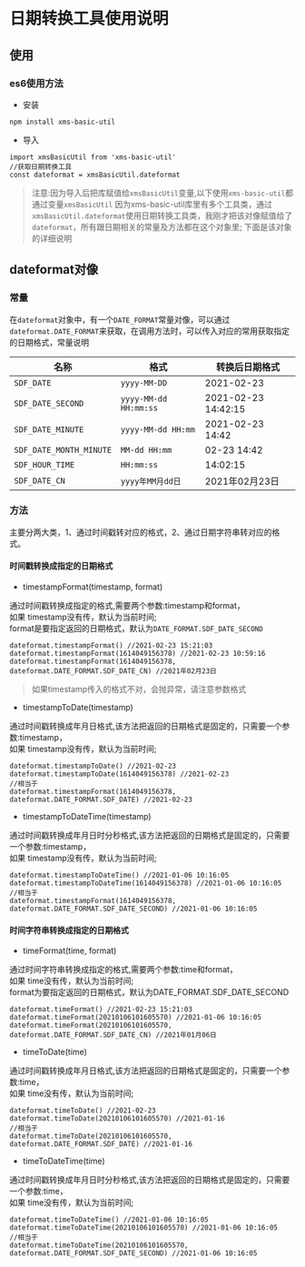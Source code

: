 # 日期转换工具使用说明

## 使用
### es6使用方法
- 安装
```
npm install xms-basic-util
```
- 导入
```
import xmsBasicUtil from 'xms-basic-util'
//获取日期转换工具
const dateformat = xmsBasicUtil.dateformat
```
>注意:因为导入后把库赋值给`xmsBasicUtil`变量,以下使用`xms-basic-util`都通过变量`xmsBasicUtil`
>因为xms-basic-util库里有多个工具类，通过`xmsBasicUtil.dateformat`使用日期转换工具类，我刚才把该对像赋值给了`dateformat`，所有跟日期相关的常量及方法都在这个对象里;
>下面是该对象的详细说明

## dateformat对像
### 常量
在`dateformat`对象中，有一个`DATE_FORMAT`常量对像，可以通过`dateformat.DATE_FORMAT`来获取，在调用方法时，可以传入对应的常用获取指定的日期格式，常量说明

| 名称              | 格式                           | 转换后日期格式                  |
| ----------------- | ------------------------------ | ------------------------ |
| `SDF_DATE`         | `yyyy-MM-DD`     | 2021-02-23 |
| `SDF_DATE_SECOND`       | `yyyy-MM-dd HH:mm:ss`                       | 2021-02-23 14:42:15 |
| `SDF_DATE_MINUTE` | `yyyy-MM-dd HH:mm`                   | 2021-02-23 14:42 |
| `SDF_DATE_MONTH_MINUTE`      | `MM-dd HH:mm`                  | 02-23 14:42 |
| `SDF_HOUR_TIME`        | `HH:mm:ss`                 | 14:02:15            |
| `SDF_DATE_CN`        | `yyyy年MM月dd日`           | 2021年02月23日   |
### 方法
主要分两大类，1、通过时间戳转对应的格式，2、通过日期字符串转对应的格式。
#### 时间戳转换成指定的日期格式
- timestampFormat(timestamp, format)

通过时间戳转换成指定的格式,需要两个参数:timestamp和format，<br/>
如果 timestamp没有传，默认为当前时间;<br/> 
format是要指定返回的日期格式，默认为`DATE_FORMAT.SDF_DATE_SECOND`
```
dateformat.timestampFormat() //2021-02-23 15:21:03
dateformat.timestampFormat(1614049156378) //2021-02-23 10:59:16
dateformat.timestampFormat(1614049156378, dateformat.DATE_FORMAT.SDF_DATE_CN) //2021年02月23日
```
>如果timestamp传入的格式不对，会抛异常，请注意参数格式


- timestampToDate(timestamp)

通过时间戳转换成年月日格式,该方法把返回的日期格式是固定的，只需要一个参数:timestamp，<br/>
如果 timestamp没有传，默认为当前时间;
```
dateformat.timestampToDate() //2021-02-23
dateformat.timestampToDate(1614049156378) //2021-02-23
//相当于
dateformat.timestampFormat(1614049156378, dateformat.DATE_FORMAT.SDF_DATE) //2021-02-23
```

- timestampToDateTime(timestamp)

通过时间戳转换成年月日时分秒格式,该方法把返回的日期格式是固定的，只需要一个参数:timestamp，<br/>
如果 timestamp没有传，默认为当前时间;
```
dateformat.timestampToDateTime() //2021-01-06 10:16:05
dateformat.timestampToDateTime(1614049156378) //2021-01-06 10:16:05
//相当于
dateformat.timestampFormat(1614049156378, dateformat.DATE_FORMAT.SDF_DATE_SECOND) //2021-01-06 10:16:05
```

#### 时间字符串转换成指定的日期格式
- timeFormat(time, format)

通过时间字符串转换成指定的格式,需要两个参数:time和format，<br/>
如果 time没有传，默认为当前时间;<br/> 
format为要指定返回的日期格式，默认为DATE_FORMAT.SDF_DATE_SECOND
```
dateformat.timeFormat() //2021-02-23 15:21:03
dateformat.timeFormat(20210106101605570) //2021-01-06 10:16:05
dateformat.timeFormat(20210106101605570, dateformat.DATE_FORMAT.SDF_DATE_CN) //2021年01月06日
```

- timeToDate(time)

通过时间戳转换成年月日格式,该方法把返回的日期格式是固定的，只需要一个参数:time，<br/>
如果 time没有传，默认为当前时间;
```
dateformat.timeToDate() //2021-02-23
dateformat.timeToDate(20210106101605570) //2021-01-16
//相当于
dateformat.timeToDate(20210106101605570, dateformat.DATE_FORMAT.SDF_DATE) //2021-01-16
```

- timeToDateTime(time)

通过时间戳转换成年月日时分秒格式,该方法把返回的日期格式是固定的，只需要一个参数:time，<br/>
如果 time没有传，默认为当前时间;
```
dateformat.timeToDateTime() //2021-01-06 10:16:05
dateformat.timeToDateTime(20210106101605570) //2021-01-06 10:16:05
//相当于
dateformat.timeToDateTime(20210106101605570, dateformat.DATE_FORMAT.SDF_DATE_SECOND) //2021-01-06 10:16:05
```